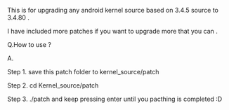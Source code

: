 This is for upgrading any android kernel source based on 3.4.5 source to 3.4.80 . 


I have included more patches if you want to upgrade more that you can .




Q.How to use ?


A. 

Step 1. save this patch folder to kernel_source/patch
   

Step 2. cd Kernel_source/patch
   

Step 3. ./patch and keep pressing enter until you pacthing is completed :D
